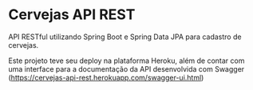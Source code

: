 # Cervejas API REST
API RESTful utilizando Spring Boot e Spring Data JPA para cadastro de cervejas.

Este projeto teve seu deploy na plataforma Heroku, além de contar com uma interface para a documentação da API desenvolvida com Swagger (https://cervejas-api-rest.herokuapp.com/swagger-ui.html)

